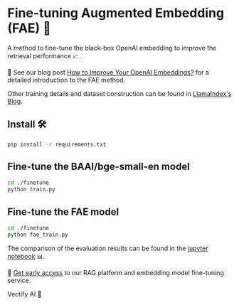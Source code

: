 # Fine-tuning Augmented Embedding (FAE) 🔄

A method to fine-tune the black-box OpenAI embedding to improve the retrieval performance 📈.

📝 See our blog post [How to Improve Your OpenAI Embeddings?](https://vectify.ai/blog/HowToImproveYourOpenAIEmbeddings) for a detailed introduction to the FAE method.

Other training details and dataset construction can be found in [LlamaIndex's Blog](https://medium.com/llamaindex-blog/fine-tuning-embeddings-for-rag-with-synthetic-data-e534409a3971).

## Install 🛠️ 
```bash
pip install -r requirements.txt
```

## Fine-tune the BAAI/bge-small-en model
```bash
cd ./finetune
python train.py
```

## Fine-tune the FAE model
```bash
cd ./finetune
python fae_train.py
```

The comparison of the evaluation results can be found in the [jupyter notebook](https://github.com/VectifyAI/FAE/blob/main/finetune/eval.ipynb) 📊.

🚀 [Get early access](https://ii2abc2jejf.typeform.com/to/BKDVoklr) to our RAG platform and embedding model fine-tuning service.

Vectify AI 🤖
